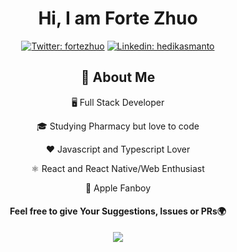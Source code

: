 
<div align="center">

# Hi, I am Forte Zhuo

[![Twitter: fortezhuo](https://img.shields.io/twitter/follow/fortezhuo?style=social)](https://twitter.com/fortezhuo)
[![Linkedin: hedikasmanto](https://img.shields.io/badge/-hedikasmanto-blue?style=flat-square&logo=Linkedin&logoColor=white&link=https://www.linkedin.com/in/hedikasmanto/)](https://www.linkedin.com/in/hedikasmanto/)

## :book: About Me
🖥 Full Stack Developer

🎓 Studying Pharmacy but love to code

❤️ Javascript and Typescript Lover

⚛️ React and React Native/Web Enthusiast

🍎 Apple Fanboy

#### Feel free to give Your Suggestions, Issues or PRs🌍

<img  src="https://github-readme-stats.vercel.app/api?username=fortezhuo&show_icons=true&icon_color=6392DF">

</div>

